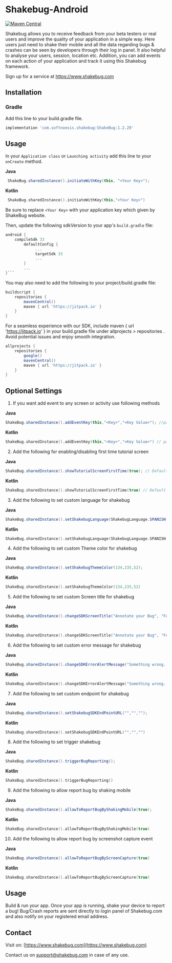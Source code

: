 # Shakebug-Android
[![Maven Central](https://img.shields.io/maven-central/v/com.softnoesis.shakebug/ShakeBug.svg?label=Maven%20Central)](https://search.maven.org/search?q=g:com.softnoesis.shakebug)

Shakebug allows you to receive feedback from your beta testers or real users and improve the quality of your application in a simple way. Here users just need to shake their mobile and all the data regarding bugs & crashes can be seen by developers through their log in panel. It also helpful to analyse your users, session, location etc. Addition, you can add events on each action of your application and track it using this Shakebug framework.

Sign up for a service at https://www.shakebug.com

## Installation

###  Gradle

Add this line to your build.gradle file.

```groovy
implementation 'com.softnoesis.shakebug:ShakeBug:1.2.29'
```

## Usage

In your `Application class` or `Launching activity` add this line to your `onCreate` method.

**Java**
```java
 ShakeBug.sharedInstance().initiateWithKey(this, "<Your Key>");
```
**Kotlin**
```kotlin
 ShakeBug.sharedInstance().initiateWithKey(this,"<Your Key>")
```
    
Be sure to replace `<Your Key>` with your application key which given by ShakeBug website.

Then, update the following sdkVersion to your app's `build.gradle` file:
```gradle
android {
    compileSdk 33
        defaultConfig {
             ...
             targetSdk 33
             ...
        }
        ...
}```
```

You may also need to add the following to your project/build.gradle file:

```gradle
buildscript {
    repositories {
        mavenCentral()
        maven { url 'https://jitpack.io' }
    }
}
```

For a seamless experience with our SDK, include maven { url 'https://jitpack.io' } in your build.gradle file under allprojects > repositories . Avoid potential issues and enjoy smooth integration.

```gradle
allprojects {
    repositories {
        google()
        mavenCentral()
        maven { url 'https://jitpack.io' }
    }
}
```

## Optional Settings

1. If you want add event to any screen or activity use following methods

**Java**
```java
ShakeBug.sharedInstance().addEventKey(this,"<Key>","<Key Value>"); //pass any key or value
```

**Kotlin**
```kotlin
ShakeBug.sharedInstance().addEventKey(this,"<Key>","<Key Value>") // pass any key or value
```
   
2. Add the following for enabling/disabling first time tutorial screen

**Java**
```java
ShakeBug.sharedInstance().showTutorialScreenFirstTime(true); // Default value True
```

**Kotlin**
```kotlin
ShakeBug.sharedInstance().showTutorialScreenFirstTime(true) // Default value True
```

3. Add the following to set custom language for shakebug

**Java**
```java
ShakeBug.sharedInstance().setShakebugLanguage(ShakebugLanguage.SPANISH,this);
```

**Kotlin**
```kotlin
ShakeBug.sharedInstance().setShakebugLanguage(ShakebugLanguage.SPANISH,this)
```

4. Add the following to set custom Theme color for shakebug

**Java**
```java
ShakeBug.sharedInstance().setShakebugThemeColor(134,235,52);
```

**Kotlin**
```kotlin
ShakeBug.sharedInstance().setShakebugThemeColor(134,235,52)
```

5. Add the following to set custom Screen title for shakebug

**Java**
```java
ShakeBug.sharedInstance().changeSDKScreenTitle("Annotate your Bug", "Feedback");
```

**Kotlin**
```kotlin
ShakeBug.sharedInstance().changeSDKScreenTitle("Annotate your Bug", "Feedback")
```

6. Add the following to set custom error message for shakebug

**Java**
```java
ShakeBug.sharedInstance().changeSDKErrorAlertMessage("Something wrong...");
```

**Kotlin**
```kotlin
ShakeBug.sharedInstance().changeSDKErrorAlertMessage("Something wrong...")
```

7. Add the following to set custom endpoint for shakebug

**Java**
```java
ShakeBug.sharedInstance().setShakebugSDKEndPointURL("","","");
```

**Kotlin**
```kotlin
ShakeBug.sharedInstance().setShakebugSDKEndPointURL("","","")
```

8. Add the following to set trigger shakebug

**Java**
```java
ShakeBug.sharedInstance().triggerBugReporting();
```

**Kotlin**
```kotlin
ShakeBug.sharedInstance().triggerBugReporting()
```

9. Add the following to allow report bug by shaking mobile

**Java**
```java
ShakeBug.sharedInstance().allowToReportBugByShakingMobile(true);
```

**Kotlin**
```kotlin
ShakeBug.sharedInstance().allowToReportBugByShakingMobile(true)
```
10. Add the following to allow report bug by screenshot capture event

**Java**
```java
ShakeBug.sharedInstance().allowToReportBugByScreenCapture(true)
```

**Kotlin**
```kotlin
ShakeBug.sharedInstance().allowToReportBugByScreenCapture(true)
```

## Usage

Build & run your app. Once your app is running, shake your device to report a bug! Bug/Crash reports are sent directly to login panel of Shakebug.com and also notify on your registered email address.


## Contact
Visit on: [https://www.shakebug.com](https://www.shakebug.com)

Contact us on support@shakebug.com in case of any use.

